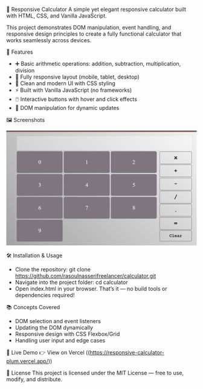 🧮 Responsive Calculator
A simple yet elegant responsive calculator built with HTML, CSS, and Vanilla JavaScript.

This project demonstrates DOM manipulation, event handling, and responsive design principles to create a fully functional calculator that works seamlessly across devices.

🚀 Features
- ➕ Basic arithmetic operations: addition, subtraction, multiplication, division
- 📱 Fully responsive layout (mobile, tablet, desktop)
- 🎨 Clean and modern UI with CSS styling
- ⚡ Built with Vanilla JavaScript (no frameworks)
- 🖱️ Interactive buttons with hover and click effects
- 🧩 DOM manipulation for dynamic updates


🖼️ Screenshots

![Calculator Screenshot](./assets/calculator.png)



🛠️ Installation & Usage
- Clone the repository:
git clone https://github.com/rasoulnasserifreelancer/calculator.git
- Navigate into the project folder:
cd calculator
- Open index.html in your browser.
That’s it — no build tools or dependencies required!

📚 Concepts Covered
- DOM selection and event listeners
- Updating the DOM dynamically
- Responsive design with CSS Flexbox/Grid
- Handling user input and edge cases

🌟 Live Demo
👉 View on Vercel
((https://responsive-calculator-plum.vercel.app/))



📜 License
This project is licensed under the MIT License — free to use, modify, and distribute.



